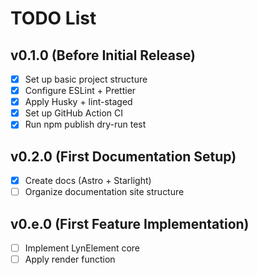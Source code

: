 # TODO List

## v0.1.0 (Before Initial Release)
- [x] Set up basic project structure
- [x] Configure ESLint + Prettier
- [x] Apply Husky + lint-staged
- [x] Set up GitHub Action CI
- [x] Run npm publish dry-run test

## v0.2.0 (First Documentation Setup)
- [x] Create docs (Astro + Starlight)
- [ ] Organize documentation site structure

## v0.e.0 (First Feature Implementation)
- [ ] Implement LynElement core
- [ ] Apply render function
